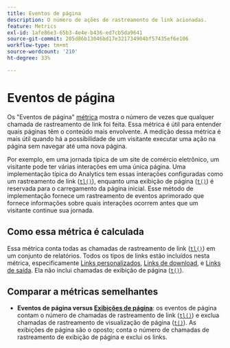 ```yaml
---
title: Eventos de página
description: O número de ações de rastreamento de link acionadas.
feature: Metrics
exl-id: 1afe86e3-65b3-4e4e-b436-ed7cb5da9641
source-git-commit: 205d86b13046bd17e321734904bf57435ef6e106
workflow-type: tm+mt
source-wordcount: '210'
ht-degree: 33%

---
```


# Eventos de página

Os &quot;Eventos de página&quot; [métrica](overview.md) mostra o número de vezes que qualquer chamada de rastreamento de link foi feita. Essa métrica é útil para entender quais páginas têm o conteúdo mais envolvente. A medição dessa métrica é mais útil quando há a possibilidade de um visitante executar uma ação na página sem navegar até uma nova página.

Por exemplo, em uma jornada típica de um site de comércio eletrônico, um visitante pode ter várias interações em uma única página. Uma implementação típica do Analytics tem essas interações configuradas como um rastreamento de link ([`tl()`](/help/implement/vars/functions/tl-method.md)), enquanto uma exibição de página ([`t()`](/help/implement/vars/functions/t-method.md)) é reservada para o carregamento da página inicial. Esse método de implementação fornece um rastreamento de eventos aprimorado que fornece informações sobre quais interações ocorrem antes que um visitante continue sua jornada.

## Como essa métrica é calculada

Essa métrica conta todas as chamadas de rastreamento de link ([`tl()`](/help/implement/vars/functions/tl-method.md)) em um conjunto de relatórios. Todos os tipos de links estão incluídos nesta métrica, especificamente [Links personalizados](../dimensions/custom-link.md), [Links de download](../dimensions/download-link.md), e [Links de saída](../dimensions/exit-link.md). Ela não inclui chamadas de exibição de página ([`t()`](/help/implement/vars/functions/t-method.md)).

## Comparar a métricas semelhantes

* **Eventos de página versus [Exibições de página](page-views.md)**: os eventos de página contam o número de chamadas de rastreamento de link ([`tl()`](/help/implement/vars/functions/tl-method.md)) e exclua chamadas de rastreamento de visualização de página ([`t()`](/help/implement/vars/functions/t-method.md)). As exibições de página são o oposto; conta o número de chamadas de rastreamento de exibição de página e exclui os links.
